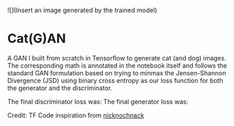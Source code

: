 
![](Insert an image generated by the trained model)


# Cat(G)AN
A GAN I built from scratch in Tensorflow to generate cat (and dog) images. The corresponding math is annotated in the notebook itself and follows the standard GAN formulation based on trying to minmax the Jensen-Shannon Divergence (JSD) using binary cross entropy as our loss function for both the generator and the discriminator.

The final discriminator loss was:
The final generator loss was:

Credit: TF Code inspiration from [nicknochnack](https://github.com/nicknochnack)

